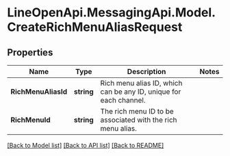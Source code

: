 # LineOpenApi.MessagingApi.Model.CreateRichMenuAliasRequest

## Properties

Name | Type | Description | Notes
------------ | ------------- | ------------- | -------------
**RichMenuAliasId** | **string** | Rich menu alias ID, which can be any ID, unique for each channel. | 
**RichMenuId** | **string** | The rich menu ID to be associated with the rich menu alias. | 

[[Back to Model list]](../README.md#documentation-for-models) [[Back to API list]](../README.md#documentation-for-api-endpoints) [[Back to README]](../README.md)

